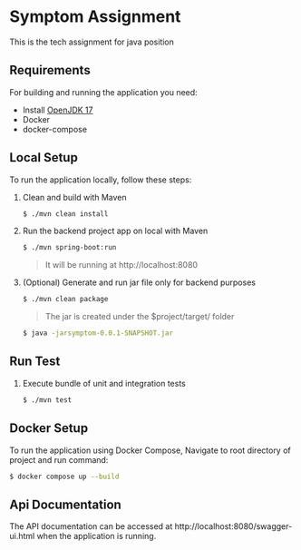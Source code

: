 # Symptom Assignment

This is the tech assignment for java position

## Requirements
For building and running the application you need:
* Install [OpenJDK 17](https://openjdk.org/projects/jdk/17/)
* Docker
* docker-compose

## Local Setup
To run the application locally, follow these steps:

1. Clean and build with Maven
   ```sh
   $ ./mvn clean install
   ```
2. Run the backend project app on local with Maven
   ```sh
   $ ./mvn spring-boot:run
   ```
   > It will be running at http://localhost:8080

3. (Optional) Generate and run jar file only for backend purposes
   ```sh
   $ ./mvn clean package
   ```
   > The jar is created under the $project/target/ folder
   ```sh
   $ java -jarsymptom-0.0.1-SNAPSHOT.jar
   ```
## Run Test
1. Execute bundle of unit and integration tests
   ```sh
   $ ./mvn test
   ```
   
## Docker Setup
To run the application using Docker Compose, Navigate to root directory of project and run command:
   ```sh
   $ docker compose up --build
   ```

## Api Documentation
The API documentation can be accessed at http://localhost:8080/swagger-ui.html when the application is running.